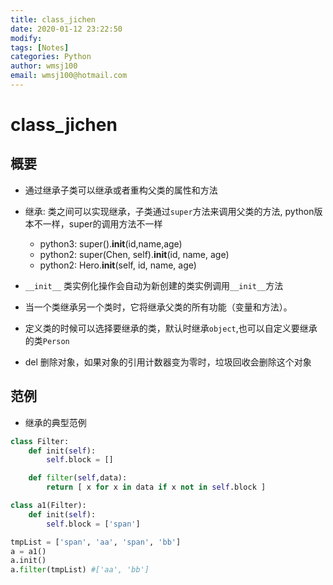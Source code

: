 ```yaml
---
title: class_jichen
date: 2020-01-12 23:22:50
modify: 
tags: [Notes]
categories: Python
author: wmsj100
email: wmsj100@hotmail.com
---
```


# class_jichen

## 概要

- 通过继承子类可以继承或者重构父类的属性和方法
- 继承: 类之间可以实现继承，子类通过`super`方法来调用父类的方法, python版本不一样，super的调用方法不一样
	- python3: super().__init__(id,name,age)
	- python2: super(Chen, self).__init__(id, name, age)
	- python2: Hero.__init__(self, id, name, age)

- `__init__` 类实例化操作会自动为新创建的类实例调用`__init__`方法

- 当一个类继承另一个类时，它将继承父类的所有功能（变量和方法）。

- 定义类的时候可以选择要继承的类，默认时继承`object`,也可以自定义要继承的类`Person`

- del 删除对象，如果对象的引用计数器变为零时，垃圾回收会删除这个对象

## 范例

- 继承的典型范例
```python
class Filter:
    def init(self):
        self.block = []

    def filter(self,data):
        return [ x for x in data if x not in self.block ]

class a1(Filter):
    def init(self):
        self.block = ['span']

tmpList = ['span', 'aa', 'span', 'bb']
a = a1()
a.init()
a.filter(tmpList) #['aa', 'bb']
```

